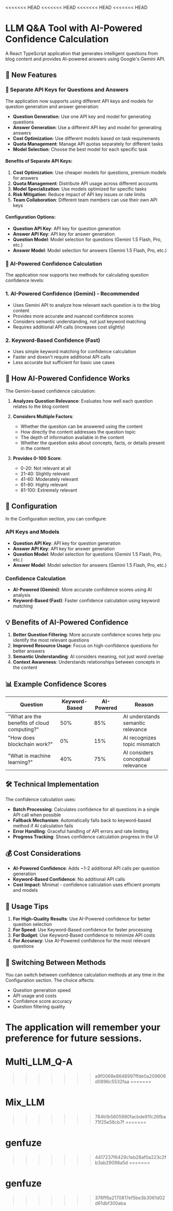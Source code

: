 <<<<<<< HEAD
<<<<<<< HEAD
<<<<<<< HEAD
<<<<<<< HEAD
# LLM Q&A Tool with AI-Powered Confidence Calculation

A React TypeScript application that generates intelligent questions from blog content and provides AI-powered answers using Google's Gemini API.

## 🚀 New Features

### 🔑 Separate API Keys for Questions and Answers

The application now supports using different API keys and models for question generation and answer generation:

- **Question Generation**: Use one API key and model for generating questions
- **Answer Generation**: Use a different API key and model for generating answers
- **Cost Optimization**: Use different models based on task requirements
- **Quota Management**: Manage API quotas separately for different tasks
- **Model Selection**: Choose the best model for each specific task

#### Benefits of Separate API Keys:

1. **Cost Optimization**: Use cheaper models for questions, premium models for answers
2. **Quota Management**: Distribute API usage across different accounts
3. **Model Specialization**: Use models optimized for specific tasks
4. **Risk Mitigation**: Reduce impact of API key issues or rate limits
5. **Team Collaboration**: Different team members can use their own API keys

#### Configuration Options:

- **Question API Key**: API key for question generation
- **Answer API Key**: API key for answer generation  
- **Question Model**: Model selection for questions (Gemini 1.5 Flash, Pro, etc.)
- **Answer Model**: Model selection for answers (Gemini 1.5 Flash, Pro, etc.)

### 🧠 AI-Powered Confidence Calculation

The application now supports two methods for calculating question confidence levels:

### 1. AI-Powered Confidence (Gemini) - **Recommended**
- Uses Gemini API to analyze how relevant each question is to the blog content
- Provides more accurate and nuanced confidence scores
- Considers semantic understanding, not just keyword matching
- Requires additional API calls (increases cost slightly)

### 2. Keyword-Based Confidence (Fast)
- Uses simple keyword matching for confidence calculation
- Faster and doesn't require additional API calls
- Less accurate but sufficient for basic use cases

## 🎯 How AI-Powered Confidence Works

The Gemini-based confidence calculation:

1. **Analyzes Question Relevance**: Evaluates how well each question relates to the blog content
2. **Considers Multiple Factors**:
   - Whether the question can be answered using the content
   - How directly the content addresses the question topic
   - The depth of information available in the content
   - Whether the question asks about concepts, facts, or details present in the content

3. **Provides 0-100 Score**:
   - 0-20: Not relevant at all
   - 21-40: Slightly relevant
   - 41-60: Moderately relevant
   - 61-80: Highly relevant
   - 81-100: Extremely relevant

## 🔧 Configuration

In the Configuration section, you can configure:

### API Keys and Models
- **Question API Key**: API key for question generation
- **Answer API Key**: API key for answer generation  
- **Question Model**: Model selection for questions (Gemini 1.5 Flash, Pro, etc.)
- **Answer Model**: Model selection for answers (Gemini 1.5 Flash, Pro, etc.)

### Confidence Calculation
- **AI-Powered (Gemini)**: More accurate confidence scores using AI analysis
- **Keyword-Based (Fast)**: Faster confidence calculation using keyword matching

## 💡 Benefits of AI-Powered Confidence

1. **Better Question Filtering**: More accurate confidence scores help you identify the most relevant questions
2. **Improved Resource Usage**: Focus on high-confidence questions for better answers
3. **Semantic Understanding**: AI considers meaning, not just word overlap
4. **Context Awareness**: Understands relationships between concepts in the content

## 📊 Example Confidence Scores

| Question | Keyword-Based | AI-Powered | Reason |
|----------|---------------|------------|---------|
| "What are the benefits of cloud computing?" | 50% | 85% | AI understands semantic relevance |
| "How does blockchain work?" | 0% | 15% | AI recognizes topic mismatch |
| "What is machine learning?" | 40% | 75% | AI considers conceptual relevance |

## 🛠️ Technical Implementation

The confidence calculation uses:
- **Batch Processing**: Calculates confidence for all questions in a single API call when possible
- **Fallback Mechanism**: Automatically falls back to keyword-based method if AI calculation fails
- **Error Handling**: Graceful handling of API errors and rate limiting
- **Progress Tracking**: Shows confidence calculation progress in the UI

## 💰 Cost Considerations

- **AI-Powered Confidence**: Adds ~1-2 additional API calls per question generation
- **Keyword-Based Confidence**: No additional API calls
- **Cost Impact**: Minimal - confidence calculation uses efficient prompts and models

## 🎯 Usage Tips

1. **For High-Quality Results**: Use AI-Powered confidence for better question selection
2. **For Speed**: Use Keyword-Based confidence for faster processing
3. **For Budget**: Use Keyword-Based confidence to minimize API costs
4. **For Accuracy**: Use AI-Powered confidence for the most relevant questions

## 🔄 Switching Between Methods

You can switch between confidence calculation methods at any time in the Configuration section. The choice affects:
- Question generation speed
- API usage and costs
- Confidence score accuracy
- Question filtering quality

The application will remember your preference for future sessions. 
=======
# Multi_LLM_Q-A
>>>>>>> a9f0068e8648997ffde0a209606d0896c5532faa
=======
# Mix_LLM
>>>>>>> 784b1b5605980facbde91fc26fba71f25e56cb7f
=======
# genfuze
>>>>>>> 4417237f6429c1eb28af0a223c2fb3ab29098a5d
=======
# genfuze
>>>>>>> 376ff6a2170817ef5be3b3061d02d61dbf300aba
